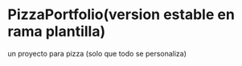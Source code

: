 # PizzaPortfolio(version estable en rama plantilla)
un proyecto para pizza (solo que todo se personaliza)
